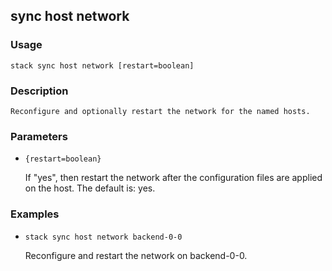 ## sync host network

### Usage

`stack sync host network [restart=boolean]`

### Description


	Reconfigure and optionally restart the network for the named hosts.

	

### Parameters
* `{restart=boolean}`

   If "yes", then restart the network after the configuration files are
	applied on the host.
	The default is: yes.

### Examples

* `stack sync host network backend-0-0`

   Reconfigure and restart the network on backend-0-0.



